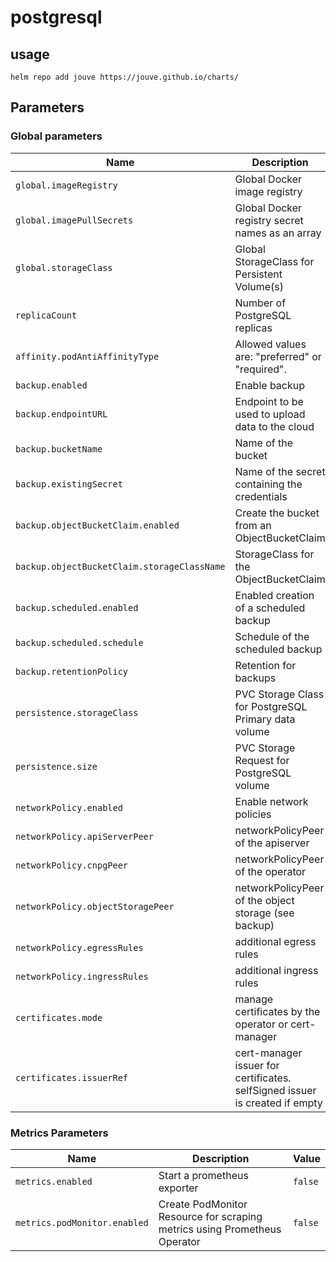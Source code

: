 # postgresql

## usage

```console
helm repo add jouve https://jouve.github.io/charts/
```

## Parameters

### Global parameters

| Name                                        | Description                                                                 | Value              |
| ------------------------------------------- | --------------------------------------------------------------------------- | ------------------ |
| `global.imageRegistry`                      | Global Docker image registry                                                | `""`               |
| `global.imagePullSecrets`                   | Global Docker registry secret names as an array                             | `[]`               |
| `global.storageClass`                       | Global StorageClass for Persistent Volume(s)                                | `""`               |
| `replicaCount`                              | Number of PostgreSQL replicas                                               | `1`                |
| `affinity.podAntiAffinityType`              | Allowed values are: "preferred" or "required".                              | `required`         |
| `backup.enabled`                            | Enable backup                                                               | `false`            |
| `backup.endpointURL`                        | Endpoint to be used to upload data to the cloud                             | `""`               |
| `backup.bucketName`                         | Name of the bucket                                                          | `""`               |
| `backup.existingSecret`                     | Name of the secret containing the credentials                               | `""`               |
| `backup.objectBucketClaim.enabled`          | Create the bucket from an ObjectBucketClaim                                 | `false`            |
| `backup.objectBucketClaim.storageClassName` | StorageClass for the ObjectBucketClaim                                      | `""`               |
| `backup.scheduled.enabled`                  | Enabled creation of a scheduled backup                                      | `false`            |
| `backup.scheduled.schedule`                 | Schedule of the scheduled backup                                            | `0 0 0 * * *`      |
| `backup.retentionPolicy`                    | Retention for backups                                                       | `7d`               |
| `persistence.storageClass`                  | PVC Storage Class for PostgreSQL Primary data volume                        | `""`               |
| `persistence.size`                          | PVC Storage Request for PostgreSQL volume                                   | `8Gi`              |
| `networkPolicy.enabled`                     | Enable network policies                                                     | `false`            |
| `networkPolicy.apiServerPeer`               | networkPolicyPeer of the apiserver                                          | `{}`               |
| `networkPolicy.cnpgPeer`                    | networkPolicyPeer of the operator                                           | `{}`               |
| `networkPolicy.objectStoragePeer`           | networkPolicyPeer of the object storage (see backup)                        | `{}`               |
| `networkPolicy.egressRules`                 | additional egress rules                                                     | `[]`               |
| `networkPolicy.ingressRules`                | additional ingress rules                                                    | `[]`               |
| `certificates.mode`                         | manage certificates by the operator or cert-manager                         | `operator-manager` |
| `certificates.issuerRef`                    | cert-manager issuer for certificates. selfSigned issuer is created if empty | `{}`               |

### Metrics Parameters

| Name                         | Description                                                               | Value   |
| ---------------------------- | ------------------------------------------------------------------------- | ------- |
| `metrics.enabled`            | Start a prometheus exporter                                               | `false` |
| `metrics.podMonitor.enabled` | Create PodMonitor Resource for scraping metrics using Prometheus Operator | `false` |
